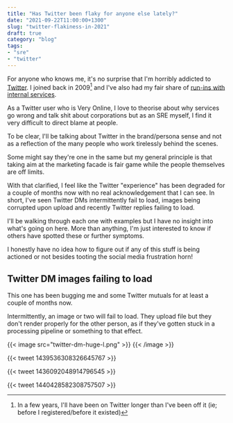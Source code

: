 ```yaml
---
title: "Has Twitter been flaky for anyone else lately?"
date: "2021-09-22T11:00:00+1300"
slug: "twitter-flakiness-in-2021"
draft: true
category: "blog"
tags:
- "sre"
- "twitter"
---
```


For anyone who knows me, it's no surprise that I'm horribly addicted to [Twitter](https://twitter.com). I joined back in 2009[^1] and I've also had my fair share of [run-ins with internal services](/blog/automation-right/).

As a Twitter user who is Very Online, I love to theorise about why services go wrong and talk shit about corporations but as an SRE myself, I find it very difficult to direct blame at people.

To be clear, I'll be talking about Twitter in the brand/persona sense and not as a reflection of the many people who work tirelessly behind the scenes.

Some might say they're one in the same but my general principle is that taking aim at the marketing facade is fair game while the people themselves are off limits.

With that clarified, I feel like the Twitter "experience" has been degraded for a couple of months now with no real acknowledgement that I can see. In short, I've seen Twitter DMs intermittently fail to load, images being corrupted upon upload and recently Twitter replies failing to load.

I'll be walking through each one with examples but I have no insight into what's going on here. More than anything, I'm just interested to know if others have spotted these or further symptoms.

I honestly have no idea how to figure out if any of this stuff is being actioned or not besides tooting the social media frustration horn!

## Twitter DM images failing to load

This one has been bugging me and some Twitter mutuals for at least a couple of months now.

Intermittently, an image or two will fail to load. They upload file but they don't render properly for the other person, as if they've gotten stuck in a processing pipeline or something to that effect.

{{< image src="twitter-dm-huge-l.png" >}}
{{< /image >}}

{{< tweet 1439536308326645767 >}}

{{< tweet 1436092048914796545 >}}

{{< tweet 1440428582308757507 >}}

[^1]: In a few years, I'll have been on Twitter longer than I've been off it (ie; before I registered/before it existed)
